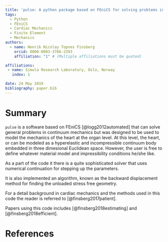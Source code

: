 ```yaml
---
title: 'pulse: A python package based on FEniCS for solving problems in cardiac mechanics'
tags:
  - Python
  - FEniCS
  - Cardiac Mechanics
  - Finite Element
  - Mechanics
authors:
  - name: Henrik Nicolay Topnes Finsberg
    orcid: 0000-0003-3766-2393
    affiliation: "1" # (Multiple affiliations must be quoted)

affiliations:
 - name: Simula Research Laboratory, Oslo, Norway
   index: 1

date: 24 May 2019
bibliography: paper.bib
---
```

# Summary

`pulse` is a software based on FEniCS [@logg2012automated] that can
solve general problems in continuum mechanics but was designed to be
used to model the mechanics of the heart at the organ level.
At this level, the heart, or can be modeled as a hyperelastic and
incompressible continuum body embedded in three dimesional Euclidean
space. However, the user is free to define whatever material model and
impressibility conditions he/she like. 

As a part of the code it there is a quite sophisticated solver that
uses numerical continuation for stepping up the parameters.

It is also implemented an algorithm, known as the backward
displacement method for finding the unloaded stress free geometry.

For a detail background in cardiac mechanics and the methods used in
this code the reader is referred to [@finsberg2017patient].

Papers using this code includes [@finsberg2018estimating] and
[@finsberg2018efficient].

# References
